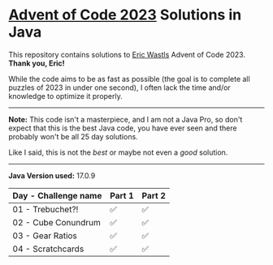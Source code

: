 # [Advent of Code 2023](https://adventofcode.com/2023) Solutions in Java

This repository contains solutions to [Eric Wastls](https://twitter.com/ericwastl) Advent of Code 2023.
<br>**Thank you, Eric!**

While the code aims to be as fast as possible (the goal is to complete all puzzles of 2023 in under one second),
I often lack the time and/or knowledge to optimize it properly.

<hr>

**Note:** This code isn't a masterpiece, and I am not a Java Pro, so don't expect that this is the best Java code,
you have ever seen and there probably won't be all 25 day solutions.

Like I said, this is not the *best* or maybe not even a *good* solution.

<hr>

**Java Version used:** 17.0.9

| Day - Challenge name | Part 1 | Part 2 |
|----------------------|--------|--------|
| 01 - Trebuchet?!     | ✅      | ✅      |
| 02 - Cube Conundrum  | ✅      | ✅      |
| 03 - Gear Ratios     | ✅      | ✅      |
| 04 - Scratchcards    | ✅      | ✅      |
